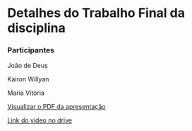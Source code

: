 # Detalhes do Trabalho Final da disciplina

### Participantes

João de Deus

Kairon Willyan

Maria Vitória


[Visualizar o PDF da apresentação](./trabalho_final/apresentacao.pdf)

[Link do video no drive](https://drive.google.com/drive/folders/1OcZM2a6OKLXVA45MMxc8A4OtcfAxzWI3?usp=sharing)


